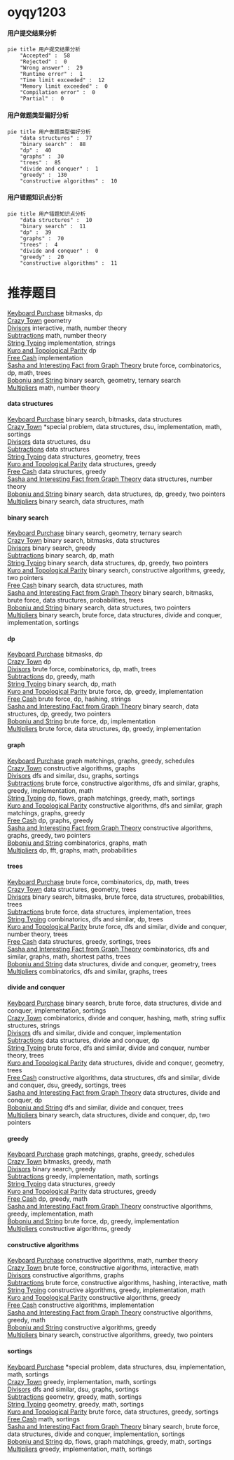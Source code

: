 # oyqy1203
<!-- tabs:start -->
#### **用户提交结果分析**

```mermaid
pie title 用户提交结果分析
    "Accepted" :  58
    "Rejected" :  0
    "Wrong answer" :  29
    "Runtime error" :  1
    "Time limit exceeded" :  12
    "Memory limit exceeded" :  0
    "Compilation error" :  0
    "Partial" :  0
```
#### **用户做题类型偏好分析**

```mermaid
pie title 用户做题类型偏好分析
    "data structures" :  77
    "binary search" :  88
    "dp" :  40
    "graphs" :  30
    "trees" :  85
    "divide and conquer" :  1
    "greedy" :  130
    "constructive algorithms" :  10
```
#### **用户错题知识点分析**

```mermaid
pie title 用户错题知识点分析
    "data structures" :  10
    "binary search" :  11
    "dp" :  39
    "graphs" :  70
    "trees" :  4
    "divide and conquer" :  0
    "greedy" :  20
    "constructive algorithms" :  11
```
<!-- tabs:end -->
# 推荐题目
[Keyboard Purchase](http://codeforces.com/problemset/problem/1238/E)		bitmasks,
                        dp		  
[Crazy Town](https://codeforces.com/contest/499/problem/C)		geometry		  
[Divisors](http://codeforces.com/problemset/problem/1033/D)		interactive,
                        math,
                        number theory		  
[Subtractions](http://codeforces.com/problemset/problem/267/A)		math,
                        number theory		  
[String Typing](http://codeforces.com/problemset/problem/954/B)		implementation,
                        strings		  
[Kuro and Topological Parity](http://codeforces.com/problemset/problem/979/E)		dp		  
[Free Cash](http://codeforces.com/problemset/problem/237/A)		implementation		  
[Sasha and Interesting Fact from Graph Theory](http://codeforces.com/problemset/problem/1109/D)		brute force,
                        combinatorics,
                        dp,
                        math,
                        trees		  
[Boboniu and String](http://codeforces.com/problemset/problem/1394/C)		binary search,
                        geometry,
                        ternary search		  
[Multipliers](http://codeforces.com/problemset/problem/615/D)		math,
                        number theory		  
<!-- tabs:start -->
#### **data structures**
[Keyboard Purchase](http://codeforces.com/problemset/problem/400/E)		binary search,
                        bitmasks,
                        data structures		  
[Crazy Town](http://codeforces.com/problemset/problem/1402/A)		*special problem,
                        data structures,
                        dsu,
                        implementation,
                        math,
                        sortings		  
[Divisors](http://codeforces.com/problemset/problem/722/C)		data structures,
                        dsu		  
[Subtractions](http://codeforces.com/problemset/problem/853/C)		data structures		  
[String Typing](http://codeforces.com/problemset/problem/704/E)		data structures,
                        geometry,
                        trees		  
[Kuro and Topological Parity](http://codeforces.com/problemset/problem/573/E)		data structures,
                        greedy		  
[Free Cash](http://codeforces.com/problemset/problem/1137/E)		data structures,
                        greedy		  
[Sasha and Interesting Fact from Graph Theory](http://codeforces.com/problemset/problem/914/D)		data structures,
                        number theory		  
[Boboniu and String](http://codeforces.com/problemset/problem/1492/C)		binary search,
                        data structures,
                        dp,
                        greedy,
                        two pointers		  
[Multipliers](http://codeforces.com/problemset/problem/1490/G)		binary search,
                        data structures,
                        math		  
#### **binary search**
[Keyboard Purchase](http://codeforces.com/problemset/problem/1394/C)		binary search,
                        geometry,
                        ternary search		  
[Crazy Town](http://codeforces.com/problemset/problem/400/E)		binary search,
                        bitmasks,
                        data structures		  
[Divisors](http://codeforces.com/problemset/problem/1132/D)		binary search,
                        greedy		  
[Subtractions](http://codeforces.com/problemset/problem/889/E)		binary search,
                        dp,
                        math		  
[String Typing](http://codeforces.com/problemset/problem/1492/C)		binary search,
                        data structures,
                        dp,
                        greedy,
                        two pointers		  
[Kuro and Topological Parity](http://codeforces.com/problemset/problem/1463/D)		binary search,
                        constructive algorithms,
                        greedy,
                        two pointers		  
[Free Cash](http://codeforces.com/problemset/problem/1490/G)		binary search,
                        data structures,
                        math		  
[Sasha and Interesting Fact from Graph Theory](http://codeforces.com/problemset/problem/1479/D)		binary search,
                        bitmasks,
                        brute force,
                        data structures,
                        probabilities,
                        trees		  
[Boboniu and String](http://codeforces.com/problemset/problem/1436/E)		binary search,
                        data structures,
                        two pointers		  
[Multipliers](http://codeforces.com/problemset/problem/1461/D)		binary search,
                        brute force,
                        data structures,
                        divide and conquer,
                        implementation,
                        sortings		  
#### **dp**
[Keyboard Purchase](http://codeforces.com/problemset/problem/1238/E)		bitmasks,
                        dp		  
[Crazy Town](http://codeforces.com/problemset/problem/979/E)		dp		  
[Divisors](http://codeforces.com/problemset/problem/1109/D)		brute force,
                        combinatorics,
                        dp,
                        math,
                        trees		  
[Subtractions](http://codeforces.com/problemset/problem/1140/D)		dp,
                        greedy,
                        math		  
[String Typing](http://codeforces.com/problemset/problem/889/E)		binary search,
                        dp,
                        math		  
[Kuro and Topological Parity](http://codeforces.com/problemset/problem/1499/B)		brute force,
                        dp,
                        greedy,
                        implementation		  
[Free Cash](http://codeforces.com/problemset/problem/835/D)		brute force,
                        dp,
                        hashing,
                        strings		  
[Sasha and Interesting Fact from Graph Theory](http://codeforces.com/problemset/problem/1492/C)		binary search,
                        data structures,
                        dp,
                        greedy,
                        two pointers		  
[Boboniu and String](https://codeforces.com/contest/1457/problem/C)		brute force,
                        dp,
                        implementation		  
[Multipliers](http://codeforces.com/problemset/problem/1491/C)		brute force,
                        data structures,
                        dp,
                        greedy,
                        implementation		  
#### **graph**
[Keyboard Purchase](http://codeforces.com/problemset/problem/737/E)		graph matchings,
                        graphs,
                        greedy,
                        schedules		  
[Crazy Town](http://codeforces.com/problemset/problem/1019/C)		constructive algorithms,
                        graphs		  
[Divisors](http://codeforces.com/problemset/problem/1242/B)		dfs and similar,
                        dsu,
                        graphs,
                        sortings		  
[Subtractions](http://codeforces.com/problemset/problem/1487/C)		brute force,
                        constructive algorithms,
                        dfs and similar,
                        graphs,
                        greedy,
                        implementation,
                        math		  
[String Typing](http://codeforces.com/problemset/problem/1437/C)		dp,
                        flows,
                        graph matchings,
                        greedy,
                        math,
                        sortings		  
[Kuro and Topological Parity](http://codeforces.com/problemset/problem/1470/D)		constructive algorithms,
                        dfs and similar,
                        graph matchings,
                        graphs,
                        greedy		  
[Free Cash](http://codeforces.com/problemset/problem/1476/C)		dp,
                        graphs,
                        greedy		  
[Sasha and Interesting Fact from Graph Theory](http://codeforces.com/problemset/problem/1304/D)		constructive algorithms,
                        graphs,
                        greedy,
                        two pointers		  
[Boboniu and String](http://codeforces.com/problemset/problem/1475/C)		combinatorics,
                        graphs,
                        math		  
[Multipliers](http://codeforces.com/problemset/problem/553/E)		dp,
                        fft,
                        graphs,
                        math,
                        probabilities		  
#### **trees**
[Keyboard Purchase](http://codeforces.com/problemset/problem/1109/D)		brute force,
                        combinatorics,
                        dp,
                        math,
                        trees		  
[Crazy Town](http://codeforces.com/problemset/problem/704/E)		data structures,
                        geometry,
                        trees		  
[Divisors](http://codeforces.com/problemset/problem/1479/D)		binary search,
                        bitmasks,
                        brute force,
                        data structures,
                        probabilities,
                        trees		  
[Subtractions](http://codeforces.com/problemset/problem/1511/C)		brute force,
                        data structures,
                        implementation,
                        trees		  
[String Typing](http://codeforces.com/problemset/problem/1499/F)		combinatorics,
                        dfs and similar,
                        dp,
                        trees		  
[Kuro and Topological Parity](http://codeforces.com/problemset/problem/1491/E)		brute force,
                        dfs and similar,
                        divide and conquer,
                        number theory,
                        trees		  
[Free Cash](http://codeforces.com/problemset/problem/1466/D)		data structures,
                        greedy,
                        sortings,
                        trees		  
[Sasha and Interesting Fact from Graph Theory](http://codeforces.com/problemset/problem/1495/D)		combinatorics,
                        dfs and similar,
                        graphs,
                        math,
                        shortest paths,
                        trees		  
[Boboniu and String](http://codeforces.com/problemset/problem/1303/G)		data structures,
                        divide and conquer,
                        geometry,
                        trees		  
[Multipliers](http://codeforces.com/problemset/problem/1454/E)		combinatorics,
                        dfs and similar,
                        graphs,
                        trees		  
#### **divide and conquer**
[Keyboard Purchase](http://codeforces.com/problemset/problem/1461/D)		binary search,
                        brute force,
                        data structures,
                        divide and conquer,
                        implementation,
                        sortings		  
[Crazy Town](http://codeforces.com/problemset/problem/1466/G)		combinatorics,
                        divide and conquer,
                        hashing,
                        math,
                        string suffix structures,
                        strings		  
[Divisors](http://codeforces.com/problemset/problem/1490/D)		dfs and similar,
                        divide and conquer,
                        implementation		  
[Subtractions](https://codeforces.com/contest/1483/problem/C)		data structures,
                        divide and conquer,
                        dp		  
[String Typing](http://codeforces.com/problemset/problem/1491/E)		brute force,
                        dfs and similar,
                        divide and conquer,
                        number theory,
                        trees		  
[Kuro and Topological Parity](http://codeforces.com/problemset/problem/1303/G)		data structures,
                        divide and conquer,
                        geometry,
                        trees		  
[Free Cash](http://codeforces.com/problemset/problem/1494/D)		constructive algorithms,
                        data structures,
                        dfs and similar,
                        divide and conquer,
                        dsu,
                        greedy,
                        sortings,
                        trees		  
[Sasha and Interesting Fact from Graph Theory](http://codeforces.com/problemset/problem/1482/E)		data structures,
                        divide and conquer,
                        dp		  
[Boboniu and String](http://codeforces.com/problemset/problem/566/C)		dfs and similar,
                        divide and conquer,
                        trees		  
[Multipliers](http://codeforces.com/problemset/problem/1428/F)		binary search,
                        data structures,
                        divide and conquer,
                        dp,
                        two pointers		  
#### **greedy**
[Keyboard Purchase](http://codeforces.com/problemset/problem/737/E)		graph matchings,
                        graphs,
                        greedy,
                        schedules		  
[Crazy Town](http://codeforces.com/problemset/problem/1421/A)		bitmasks,
                        greedy,
                        math		  
[Divisors](http://codeforces.com/problemset/problem/1132/D)		binary search,
                        greedy		  
[Subtractions](http://codeforces.com/problemset/problem/1361/B)		greedy,
                        implementation,
                        math,
                        sortings		  
[String Typing](http://codeforces.com/problemset/problem/573/E)		data structures,
                        greedy		  
[Kuro and Topological Parity](http://codeforces.com/problemset/problem/1137/E)		data structures,
                        greedy		  
[Free Cash](http://codeforces.com/problemset/problem/1140/D)		dp,
                        greedy,
                        math		  
[Sasha and Interesting Fact from Graph Theory](http://codeforces.com/problemset/problem/1329/A)		constructive algorithms,
                        greedy,
                        implementation,
                        math		  
[Boboniu and String](http://codeforces.com/problemset/problem/1499/B)		brute force,
                        dp,
                        greedy,
                        implementation		  
[Multipliers](http://codeforces.com/problemset/problem/1375/B)		constructive algorithms,
                        greedy		  
#### **constructive algorithms**
[Keyboard Purchase](http://codeforces.com/problemset/problem/1370/B)		constructive algorithms,
                        math,
                        number theory		  
[Crazy Town](https://codeforces.com/contest/1287/problem/E1)		brute force,
                        constructive algorithms,
                        interactive,
                        math		  
[Divisors](http://codeforces.com/problemset/problem/1019/C)		constructive algorithms,
                        graphs		  
[Subtractions](http://codeforces.com/problemset/problem/1286/C2)		brute force,
                        constructive algorithms,
                        hashing,
                        interactive,
                        math		  
[String Typing](http://codeforces.com/problemset/problem/1329/A)		constructive algorithms,
                        greedy,
                        implementation,
                        math		  
[Kuro and Topological Parity](http://codeforces.com/problemset/problem/1375/B)		constructive algorithms,
                        greedy		  
[Free Cash](http://codeforces.com/problemset/problem/931/B)		constructive algorithms,
                        implementation		  
[Sasha and Interesting Fact from Graph Theory](http://codeforces.com/problemset/problem/1186/D)		constructive algorithms,
                        greedy,
                        math		  
[Boboniu and String](http://codeforces.com/problemset/problem/1493/A)		constructive algorithms,
                        greedy		  
[Multipliers](http://codeforces.com/problemset/problem/1463/D)		binary search,
                        constructive algorithms,
                        greedy,
                        two pointers		  
#### **sortings**
[Keyboard Purchase](http://codeforces.com/problemset/problem/1402/A)		*special problem,
                        data structures,
                        dsu,
                        implementation,
                        math,
                        sortings		  
[Crazy Town](http://codeforces.com/problemset/problem/1361/B)		greedy,
                        implementation,
                        math,
                        sortings		  
[Divisors](http://codeforces.com/problemset/problem/1242/B)		dfs and similar,
                        dsu,
                        graphs,
                        sortings		  
[Subtractions](https://codeforces.com/contest/1496/problem/C)		geometry,
                        greedy,
                        math,
                        sortings		  
[String Typing](http://codeforces.com/problemset/problem/1495/A)		geometry,
                        greedy,
                        math,
                        sortings		  
[Kuro and Topological Parity](http://codeforces.com/problemset/problem/1497/A)		brute force,
                        data structures,
                        greedy,
                        sortings		  
[Free Cash](http://codeforces.com/problemset/problem/1427/A)		math,
                        sortings		  
[Sasha and Interesting Fact from Graph Theory](http://codeforces.com/problemset/problem/1461/D)		binary search,
                        brute force,
                        data structures,
                        divide and conquer,
                        implementation,
                        sortings		  
[Boboniu and String](http://codeforces.com/problemset/problem/1437/C)		dp,
                        flows,
                        graph matchings,
                        greedy,
                        math,
                        sortings		  
[Multipliers](http://codeforces.com/problemset/problem/1473/A)		greedy,
                        implementation,
                        math,
                        sortings		  
<!-- tabs:end -->
